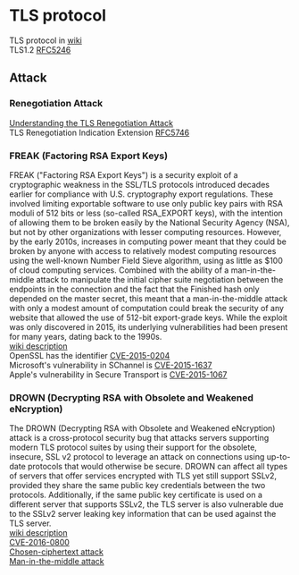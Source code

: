 # TLS protocol
TLS protocol in [wiki](https://en.wikipedia.org/wiki/Transport_Layer_Security) <br>
TLS1.2 [RFC5246](https://datatracker.ietf.org/doc/rfc5246/?include_text=1) <br>

## Attack
### Renegotiation Attack
[Understanding the TLS Renegotiation Attack](http://www.educatedguesswork.org/2009/11/understanding_the_tls_renegoti.html) <br>
TLS Renegotiation Indication Extension [RFC5746](https://datatracker.ietf.org/doc/rfc5746/?include_text=1) <br>
	
### FREAK (Factoring RSA Export Keys)
FREAK ("Factoring RSA Export Keys") is a security exploit of a cryptographic weakness in the SSL/TLS protocols introduced decades earlier for compliance with U.S. cryptography export regulations. These involved limiting exportable software to use only public key pairs with RSA moduli of 512 bits or less (so-called RSA_EXPORT keys), with the intention of allowing them to be broken easily by the National Security Agency (NSA), but not by other organizations with lesser computing resources. However, by the early 2010s, increases in computing power meant that they could be broken by anyone with access to relatively modest computing resources using the well-known Number Field Sieve algorithm, using as little as $100 of cloud computing services. Combined with the ability of a man-in-the-middle attack to manipulate the initial cipher suite negotiation between the endpoints in the connection and the fact that the Finished hash only depended on the master secret, this meant that a man-in-the-middle attack with only a modest amount of computation could break the security of any website that allowed the use of 512-bit export-grade keys. While the exploit was only discovered in 2015, its underlying vulnerabilities had been present for many years, dating back to the 1990s. <br>
[wiki description](https://en.wikipedia.org/wiki/FREAK) <br>
OpenSSL has the identifier [CVE-2015-0204](https://www.cvedetails.com/cve/CVE-2015-0204/?q=+CVE-2015-0204) <br>
Microsoft's vulnerability in SChannel is [CVE-2015-1637](https://www.cvedetails.com/cve/CVE-2015-1637/?q=CVE-2015-1637) <br>
Apple's vulnerability in Secure Transport is [CVE-2015-1067](https://www.cvedetails.com/cve/CVE-2015-1067) <br>

### DROWN (Decrypting RSA with Obsolete and Weakened eNcryption)
The DROWN (Decrypting RSA with Obsolete and Weakened eNcryption) attack is a cross-protocol security bug that attacks servers supporting modern TLS protocol suites by using their support for the obsolete, insecure, SSL v2 protocol to leverage an attack on connections using up-to-date protocols that would otherwise be secure. DROWN can affect all types of servers that offer services encrypted with TLS yet still support SSLv2, provided they share the same public key credentials between the two protocols. Additionally, if the same public key certificate is used on a different server that supports SSLv2, the TLS server is also vulnerable due to the SSLv2 server leaking key information that can be used against the TLS server. <br>
[wiki description](https://en.wikipedia.org/wiki/DROWN_attack) <br>
[CVE-2016-0800](https://www.cvedetails.com/cve/CVE-2016-0800/?q=+CVE-2016-0800) <br>
[Chosen-ciphertext attack](https://en.wikipedia.org/wiki/Chosen-ciphertext_attack) <br>
[Man-in-the-middle attack](https://en.wikipedia.org/wiki/Man-in-the-middle_attack) <br>
